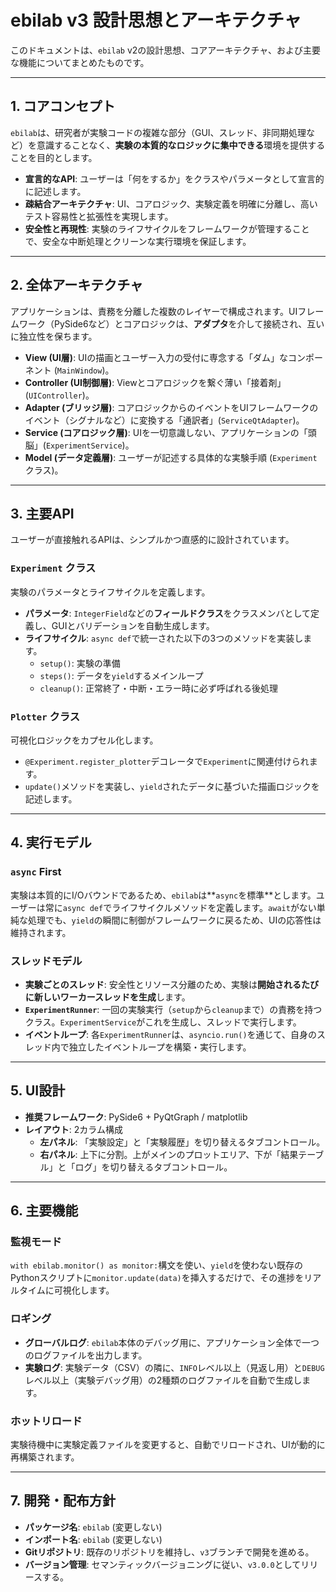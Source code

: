 # ebilab v3 設計思想とアーキテクチャ

このドキュメントは、`ebilab` v2の設計思想、コアアーキテクチャ、および主要な機能についてまとめたものです。

---

## 1. コアコンセプト

`ebilab`は、研究者が実験コードの複雑な部分（GUI、スレッド、非同期処理など）を意識することなく、**実験の本質的なロジックに集中できる**環境を提供することを目的とします。

* **宣言的なAPI**: ユーザーは「何をするか」をクラスやパラメータとして宣言的に記述します。
* **疎結合アーキテクチャ**: UI、コアロジック、実験定義を明確に分離し、高いテスト容易性と拡張性を実現します。
* **安全性と再現性**: 実験のライフサイクルをフレームワークが管理することで、安全な中断処理とクリーンな実行環境を保証します。

---

## 2. 全体アーキテクチャ

アプリケーションは、責務を分離した複数のレイヤーで構成されます。UIフレームワーク（PySide6など）とコアロジックは、**アダプタ**を介して接続され、互いに独立性を保ちます。

* **View (UI層)**: UIの描画とユーザー入力の受付に専念する「ダム」なコンポーネント (`MainWindow`)。
* **Controller (UI制御層)**: Viewとコアロジックを繋ぐ薄い「接着剤」(`UIController`)。
* **Adapter (ブリッジ層)**: コアロジックからのイベントをUIフレームワークのイベント（シグナルなど）に変換する「通訳者」(`ServiceQtAdapter`)。
* **Service (コアロジック層)**: UIを一切意識しない、アプリケーションの「頭脳」(`ExperimentService`)。
* **Model (データ定義層)**: ユーザーが記述する具体的な実験手順 (`Experiment`クラス)。

---

## 3. 主要API

ユーザーが直接触れるAPIは、シンプルかつ直感的に設計されています。

### `Experiment` クラス
実験のパラメータとライフサイクルを定義します。

* **パラメータ**: `IntegerField`などの**フィールドクラス**をクラスメンバとして定義し、GUIとバリデーションを自動生成します。
* **ライフサイクル**: `async def`で統一された以下の3つのメソッドを実装します。
    * `setup()`: 実験の準備
    * `steps()`: データを`yield`するメインループ
    * `cleanup()`: 正常終了・中断・エラー時に必ず呼ばれる後処理

### `Plotter` クラス
可視化ロジックをカプセル化します。

* `@Experiment.register_plotter`デコレータで`Experiment`に関連付けられます。
* `update()`メソッドを実装し、`yield`されたデータに基づいた描画ロジックを記述します。

---

## 4. 実行モデル

### `async` First
実験は本質的にI/Oバウンドであるため、`ebilab`は**`async`を標準**とします。ユーザーは常に`async def`でライフサイクルメソッドを定義します。`await`がない単純な処理でも、`yield`の瞬間に制御がフレームワークに戻るため、UIの応答性は維持されます。

### スレッドモデル
* **実験ごとのスレッド**: 安全性とリソース分離のため、実験は**開始されるたびに新しいワーカースレッドを生成**します。
* **`ExperimentRunner`**: 一回の実験実行（`setup`から`cleanup`まで）の責務を持つクラス。`ExperimentService`がこれを生成し、スレッドで実行します。
* **イベントループ**: 各`ExperimentRunner`は、`asyncio.run()`を通じて、自身のスレッド内で独立したイベントループを構築・実行します。

---

## 5. UI設計

* **推奨フレームワーク**: PySide6 + PyQtGraph / matplotlib
* **レイアウト**: 2カラム構成
    * **左パネル**: 「実験設定」と「実験履歴」を切り替えるタブコントロール。
    * **右パネル**: 上下に分割。上がメインのプロットエリア、下が「結果テーブル」と「ログ」を切り替えるタブコントロール。

---

## 6. 主要機能

### 監視モード
`with ebilab.monitor() as monitor:`構文を使い、`yield`を使わない既存のPythonスクリプトに`monitor.update(data)`を挿入するだけで、その進捗をリアルタイムに可視化します。

### ロギング
* **グローバルログ**: `ebilab`本体のデバッグ用に、アプリケーション全体で一つのログファイルを出力します。
* **実験ログ**: 実験データ（CSV）の隣に、`INFO`レベル以上（見返し用）と`DEBUG`レベル以上（実験デバッグ用）の2種類のログファイルを自動で生成します。

### ホットリロード
実験待機中に実験定義ファイルを変更すると、自動でリロードされ、UIが動的に再構築されます。

---

## 7. 開発・配布方針

* **パッケージ名**: `ebilab` (変更しない)
* **インポート名**: `ebilab` (変更しない)
* **Gitリポジトリ**: 既存のリポジトリを維持し、`v3`ブランチで開発を進める。
* **バージョン管理**: セマンティックバージョニングに従い、`v3.0.0`としてリリースする。